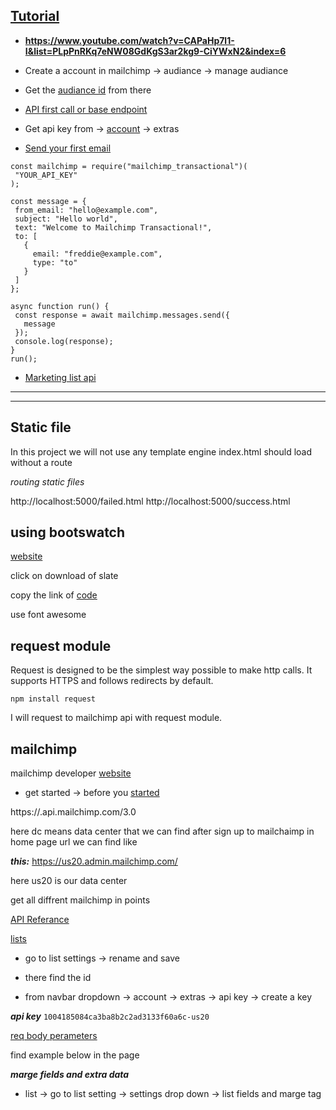 ## [Tutorial](https://www.youtube.com/watch?v=JLKzr83xZGo)

 - __https://www.youtube.com/watch?v=CAPaHp7l1-I&list=PLpPnRKq7eNW08GdKgS3ar2kg9-CiYWxN2&index=6__



 - Create a account in mailchimp -> audiance -> manage audiance
 - Get the [audiance id](https://us20.admin.mailchimp.com/lists/settings?id=20965) from there 
 - [API first call or base endpoint](https://mailchimp.com/developer/guides/marketing-api-quick-start/#make-your-first-api-call)

 - Get api key from -> [account](https://us20.admin.mailchimp.com/account/) -> extras

 - [Send your first email](https://mailchimp.com/developer/guides/send-your-first-transactional-email/#send-your-first-email)

 ```
 const mailchimp = require("mailchimp_transactional")(
  "YOUR_API_KEY"
);

const message = {
  from_email: "hello@example.com",
  subject: "Hello world",
  text: "Welcome to Mailchimp Transactional!",
  to: [
    {
      email: "freddie@example.com",
      type: "to"
    }
  ]
};

async function run() {
  const response = await mailchimp.messages.send({
    message
  });
  console.log(response);
}
run();
 ```

 - [Marketing list api](https://mailchimp.com/developer/api/marketing/lists/)




<hr />
<hr />




## Static file

In this project we will not use any template engine
index.html should load without a route

*routing static files*

http://localhost:5000/failed.html
http://localhost:5000/success.html

## using bootswatch

[website](https://bootswatch.com/)

click on download of slate

copy the link of [code](https://bootswatch.com/4/slate/bootstrap.min.css)

use font awesome

## request module

Request is designed to be the simplest way possible to make http calls. It supports HTTPS and follows redirects by default.

```npm install request```

I will request to mailchimp api with request module.

## mailchimp

mailchimp developer [website](https://developer.mailchimp.com/documentation/mailchimp/)

 - get started -> before you [started](https://developer.mailchimp.com/documentation/mailchimp/guides/get-started-with-mailchimp-api-3/#before-you-start)

 https://<dc>.api.mailchimp.com/3.0

 here dc means data center that we can find after sign up to mailchaimp 
 in home page url we can find like 

 ***this:*** https://us20.admin.mailchimp.com/

 here us20 is our data center

get all diffrent mailchimp in points

 [API Referance](https://developer.mailchimp.com/documentation/mailchimp/reference/overview/)

[lists](https://developer.mailchimp.com/documentation/mailchimp/reference/lists/)

 - go to list settings -> rename and save
 - there find the id

 - from navbar dropdown -> account -> extras -> api key -> create a key

 ***api key***
 ```1004185084ca3ba8b2c2ad3133f60a6c-us20```

[req body perameters](https://developer.mailchimp.com/documentation/mailchimp/reference/lists/#create-post_lists_list_id)

find example below in the page

***marge fields and extra data***

 - list -> go to list setting -> settings drop down -> list fields and marge tag




